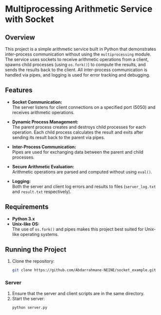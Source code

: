 # Multiprocessing Arithmetic Service with Socket

## Overview
This project is a simple arithmetic service built in Python that demonstrates inter-process communication without using the `multiprocessing` module. The service uses sockets to receive arithmetic operations from a client, spawns child processes (using `os.fork()`) to compute the results, and sends the results back to the client. All inter-process communication is handled via pipes, and logging is used for error tracking and debugging.

## Features
- **Socket Communication:**  
  The server listens for client connections on a specified port (5050) and receives arithmetic operations.

- **Dynamic Process Management:**  
  The parent process creates and destroys child processes for each operation. Each child process calculates the result and exits after sending its result back to the parent via pipes.

- **Inter-Process Communication:**  
  Pipes are used for exchanging data between the parent and child processes.

- **Secure Arithmetic Evaluation:**  
  Arithmetic operations are parsed and computed without using `eval()`.

- **Logging:**  
  Both the server and client log errors and results to files (`server_log.txt` and `result.txt` respectively).

## Requirements
- **Python 3.x**  
- **Unix-like OS:**  
  The use of `os.fork()` and pipes makes this project best suited for Unix-like operating systems.

## Running the Project

1. Clone the repository:
   ```bash
   git clone https://github.com/Abdarrahmane-NEINE/socket_example.git

### Server
1. Ensure that the server and client scripts are in the same directory.
2. Start the server:
   ```bash
   python server.py
